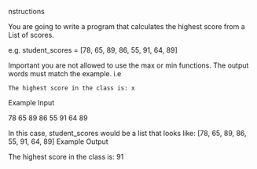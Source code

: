 nstructions

You are going to write a program that calculates the highest score from a List of scores.

e.g. student_scores = [78, 65, 89, 86, 55, 91, 64, 89]

Important you are not allowed to use the max or min functions. The output words must match the example. i.e

    The highest score in the class is: x

Example Input

78 65 89 86 55 91 64 89

In this case, student_scores would be a list that looks like: [78, 65, 89, 86, 55, 91, 64, 89]
Example Output

The highest score in the class is: 91

